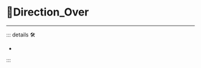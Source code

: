 # 🔻<via>Direction_Over</via>

---

<!-- =================================================== -->
<!-- =================================================== -->
<!-- =================================================== -->
<!-- =================================================== -->
<!-- =================================================== -->
::: details 🛠

-

:::
